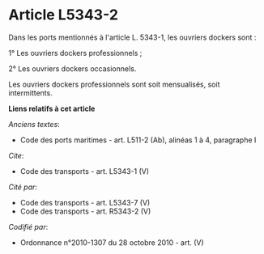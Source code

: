 # Article L5343-2

Dans les ports mentionnés à l'article L. 5343-1, les ouvriers dockers sont : 

1° Les ouvriers dockers professionnels ; 

2° Les ouvriers dockers occasionnels. 

Les ouvriers dockers professionnels sont soit mensualisés, soit intermittents.

**Liens relatifs à cet article**

_Anciens textes_:

  - Code des ports maritimes - art. L511-2 (Ab), alinéas 1 à 4, paragraphe I

_Cite_:

  - Code des transports - art. L5343-1 (V)

_Cité par_:

  - Code des transports - art. L5343-7 (V)
  - Code des transports - art. R5343-2 (V)

_Codifié par_:

  - Ordonnance n°2010-1307 du 28 octobre 2010 - art. (V)
